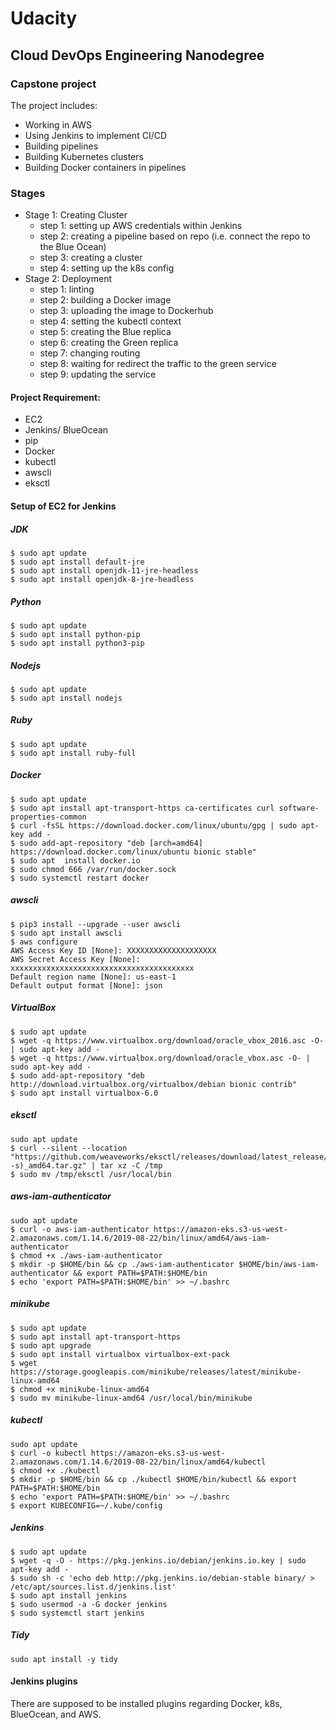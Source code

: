 # Udacity 
## Cloud DevOps Engineering Nanodegree
### Capstone project


The project includes:

* Working in AWS
* Using Jenkins to implement CI/CD
* Building pipelines
* Building Kubernetes clusters
* Building Docker containers in pipelines

### Stages
* Stage 1: Creating Cluster
    * step 1: setting up AWS credentials within Jenkins
    * step 2: creating a pipeline based on repo (i.e. connect the repo to the Blue Ocean)
    * step 3: creating a cluster
    * step 4: setting up the k8s config 
* Stage 2: Deployment
    * step 1: linting
    * step 2: building a Docker image
    * step 3: uploading the image to Dockerhub
    * step 4: setting the kubectl context
    * step 5: creating the Blue replica
    * step 6: creating the Green replica
    * step 7: changing routing
    * step 8: waiting for redirect the traffic to the green service
    * step 9: updating the service

#### Project Requirement:

* EC2
* Jenkins/ BlueOcean
* pip
* Docker
* kubectl
* awscli
* eksctl

#### Setup of EC2 for Jenkins

##### JDK
```
$ sudo apt update
$ sudo apt install default-jre            
$ sudo apt install openjdk-11-jre-headless
$ sudo apt install openjdk-8-jre-headless
```

##### Python
```
$ sudo apt update
$ sudo apt install python-pip
$ sudo apt install python3-pip
```

##### Nodejs
```
$ sudo apt update
$ sudo apt install nodejs
```

##### Ruby
```
$ sudo apt update
$ sudo apt install ruby-full
```

##### Docker
```
$ sudo apt update
$ sudo apt install apt-transport-https ca-certificates curl software-properties-common
$ curl -fsSL https://download.docker.com/linux/ubuntu/gpg | sudo apt-key add -
$ sudo add-apt-repository "deb [arch=amd64] https://download.docker.com/linux/ubuntu bionic stable"
$ sudo apt  install docker.io
$ sudo chmod 666 /var/run/docker.sock
$ sudo systemctl restart docker
```

##### awscli
```
$ pip3 install --upgrade --user awscli
$ sudo apt install awscli
$ aws configure
AWS Access Key ID [None]: XXXXXXXXXXXXXXXXXXXX
AWS Secret Access Key [None]: xxxxxxxxxxxxxxxxxxxxxxxxxxxxxxxxxxxxxxxxx
Default region name [None]: us-east-1
Default output format [None]: json
```

##### VirtualBox
```
$ sudo apt update
$ wget -q https://www.virtualbox.org/download/oracle_vbox_2016.asc -O- | sudo apt-key add -
$ wget -q https://www.virtualbox.org/download/oracle_vbox.asc -O- | sudo apt-key add -
$ sudo add-apt-repository "deb http://download.virtualbox.org/virtualbox/debian bionic contrib"
$ sudo apt install virtualbox-6.0
```

##### eksctl
```
sudo apt update
$ curl --silent --location "https://github.com/weaveworks/eksctl/releases/download/latest_release/eksctl_$(uname -s)_amd64.tar.gz" | tar xz -C /tmp
$ sudo mv /tmp/eksctl /usr/local/bin
```

##### aws-iam-authenticator
```
sudo apt update
$ curl -o aws-iam-authenticator https://amazon-eks.s3-us-west-2.amazonaws.com/1.14.6/2019-08-22/bin/linux/amd64/aws-iam-authenticator
$ chmod +x ./aws-iam-authenticator
$ mkdir -p $HOME/bin && cp ./aws-iam-authenticator $HOME/bin/aws-iam-authenticator && export PATH=$PATH:$HOME/bin
$ echo 'export PATH=$PATH:$HOME/bin' >> ~/.bashrc
```

##### minikube
```
$ sudo apt update
$ sudo apt install apt-transport-https
$ sudo apt upgrade
$ sudo apt install virtualbox virtualbox-ext-pack
$ wget https://storage.googleapis.com/minikube/releases/latest/minikube-linux-amd64
$ chmod +x minikube-linux-amd64
$ sudo mv minikube-linux-amd64 /usr/local/bin/minikube
```

##### kubectl
```
sudo apt update
$ curl -o kubectl https://amazon-eks.s3-us-west-2.amazonaws.com/1.14.6/2019-08-22/bin/linux/amd64/kubectl
$ chmod +x ./kubectl
$ mkdir -p $HOME/bin && cp ./kubectl $HOME/bin/kubectl && export PATH=$PATH:$HOME/bin
$ echo 'export PATH=$PATH:$HOME/bin' >> ~/.bashrc
$ export KUBECONFIG=~/.kube/config
```

##### Jenkins
```
$ sudo apt update
$ wget -q -O - https://pkg.jenkins.io/debian/jenkins.io.key | sudo apt-key add -
$ sudo sh -c 'echo deb http://pkg.jenkins.io/debian-stable binary/ > /etc/apt/sources.list.d/jenkins.list'
$ sudo apt install jenkins
$ sudo usermod -a -G docker jenkins
$ sudo systemctl start jenkins
```

##### Tidy
```
sudo apt install -y tidy
```

#### Jenkins plugins
There are supposed to be installed plugins regarding Docker, k8s, BlueOcean, and AWS.




